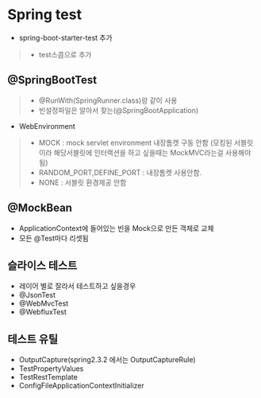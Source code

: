 # Spring test

- spring-boot-starter-test 추가
> - test스콥으로 추가

## @SpringBootTest
> - @RunWith(SpringRunner.class)랑 같이 사용
> - 빈설정파일은 알아서 찾는(@SpringBootApplication)
- WebEnvironment
> - MOCK : mock servlet environment 내장톰캣 구동 안함 (모킹된 서블릿이라 해당서블릿에 인터랙션을 하고 싶을때는 MockMVC라는걸 사용해야됨)
> - RANDOM_PORT,DEFINE_PORT : 내장톰켓 사용안함.
> - NONE : 서블릿 환경제공 안함

## @MockBean
- ApplicationContext에 들어있는 빈을 Mock으로 만든 객체로 교체
- 모든 @Test마다 리셋됨

## 슬라이스 테스트
- 레이어 별로 잘라서 테스트하고 싶을경우
- @JsonTest
- @WebMvcTest
- @WebfluxTest

## 테스트 유틸
- OutputCapture(spring2.3.2 에서는 OutputCaptureRule)
- TestPropertyValues
- TestRestTemplate
- ConfigFileApplicationContextInitializer